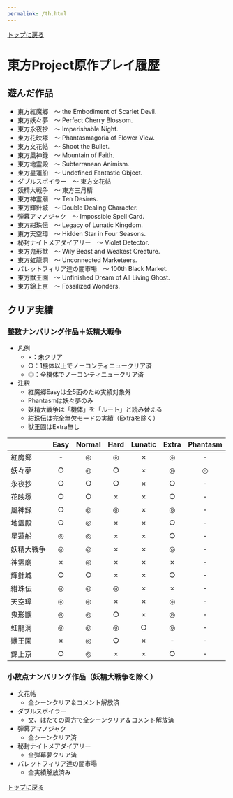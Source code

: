 ```yaml
---
permalink: /th.html
---
```


[トップに戻る](/)

# 東方Project原作プレイ履歴

## 遊んだ作品
- 東方紅魔郷　～ the Embodiment of Scarlet Devil.
- 東方妖々夢　～ Perfect Cherry Blossom.
- 東方永夜抄　～ Imperishable Night.
- 東方花映塚　～ Phantasmagoria of Flower View.
- 東方文花帖　～ Shoot the Bullet.
- 東方風神録　～ Mountain of Faith.
- 東方地霊殿　～ Subterranean Animism.
- 東方星蓮船　～ Undefined Fantastic Object.
- ダブルスポイラー　～ 東方文花帖
- 妖精大戦争　～ 東方三月精
- 東方神霊廟　～ Ten Desires.
- 東方輝針城　～ Double Dealing Character.
- 弾幕アマノジャク　～ Impossible Spell Card.
- 東方紺珠伝　～ Legacy of Lunatic Kingdom.
- 東方天空璋　～ Hidden Star in Four Seasons.
- 秘封ナイトメアダイアリー　～ Violet Detector.
- 東方鬼形獣　～ Wily Beast and Weakest Creature.
- 東方虹龍洞　～ Unconnected Marketeers.
- バレットフィリア達の闇市場　～ 100th Black Market.
- 東方獣王園　～ Unfinished Dream of All Living Ghost.
- 東方錦上京　～ Fossilized Wonders.

## クリア実績

### 整数ナンバリング作品＋妖精大戦争
- 凡例
    - ×：未クリア
    - ○：1機体以上でノーコンティニュークリア済
    - ◎：全機体でノーコンティニュークリア済
- 注釈
    - 紅魔郷Easyは全5面のため実績対象外
    - Phantasmは妖々夢のみ
    - 妖精大戦争は「機体」を「ルート」と読み替える
    - 紺珠伝は完全無欠モードの実績（Extraを除く）
    - 獣王園はExtra無し

| | Easy | Normal | Hard | Lunatic | Extra | Phantasm |
| ---- | :--: | :--: | :--: | :--: | :--: | :--: |
| 紅魔郷 | - | ◎ | ◎ | × | ◎ | - |
| 妖々夢 | ○ | ◎ | ○ | × | ◎ | ◎ |
| 永夜抄 | ○ | ○ | ○ | × | ○ | - |
| 花映塚 | ○ | ○ | × | × | ○ | - |
| 風神録 | ○ | ◎ | ◎ | × | ◎ | - |
| 地霊殿 | ○ | ◎ | × | × | ○ | - |
| 星蓮船 | ◎ | ◎ | × | × | ○ | - |
| 妖精大戦争 | ◎ | ◎ | × | × | ◎ | - |
| 神霊廟 | × | ◎ | × | × | × | - |
| 輝針城 | ○ | ○ | × | × | ○ | - |
| 紺珠伝 | ◎ | ◎ | ◎ | × | × | - |
| 天空璋 | ◎ | ◎ | × | × | ◎ | - |
| 鬼形獣 | ◎ | ◎ | ○ | × | ◎ | - |
| 虹龍洞 | ◎ | ◎ | ◎ | ○ | ◎ | - |
| 獣王園 | × | ◎ | ○ | × | - | - |
| 錦上京 | ○ | ◎ | × | × | ○ | - |

### 小数点ナンバリング作品（妖精大戦争を除く）
- 文花帖
    - 全シーンクリア＆コメント解放済
- ダブルスポイラー
    - 文、はたての両方で全シーンクリア＆コメント解放済
- 弾幕アマノジャク
    - 全シーンクリア済
- 秘封ナイトメアダイアリー
    - 全弾幕夢クリア済
- バレットフィリア達の闇市場
    - 全実績解放済み

[トップに戻る](/)
